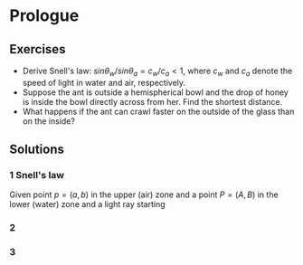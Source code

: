 # Prologue

## Exercises

 - Derive Snell's law: $sin \theta_{w} / sin \theta_{a} = c_{w}/c_{a} < 1$, where $c_{w}$ and $c_{a}$ denote the speed of light in water and air, respectively.
 - Suppose the ant is outside a hemispherical bowl and the drop of honey is inside the bowl directly across from her. Find the shortest distance.
 - What happens if the ant can crawl faster on the outside of the glass than on the inside? 

## Solutions

### 1 Snell's law
Given point $p=(a,b)$ in the upper (air) zone and a point $P=(A,B)$ in the lower (water) zone and a light ray starting 



### 2

### 3



<!--stackedit_data:
eyJoaXN0b3J5IjpbMjc0MDg5OTEzXX0=
-->